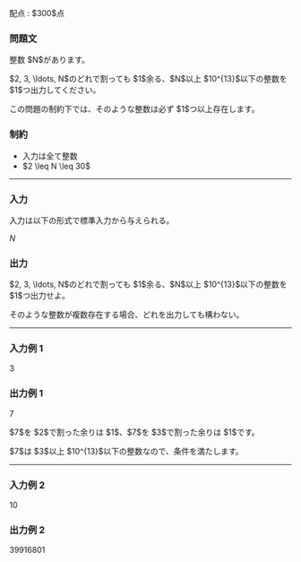 
<div>

<span>

<span>

<p>
配点 : $300$点
</p>

<div>

<section>

### **問題文**

<p>
整数 $N$があります。
</p>

<p>
$2, 3, \ldots, N$のどれで割っても $1$余る、$N$以上 $10^{13}$以下の整数を $1$つ出力してください。
</p>

<p>
この問題の制約下では、そのような整数は必ず $1$つ以上存在します。
</p>

</section>

</div>

<div>

<section>

### **制約**

<ul>

<li>
入力は全て整数
</li>

<li>
$2 \leq N \leq 30$
</li>

</ul>

</section>

</div>

---

<div>

<div>

<section>

### **入力**

<p>
入力は以下の形式で標準入力から与えられる。
</p>

<div>

$N$
</div>

</section>

</div>

<div>

<section>

### **出力**

<p>
$2, 3, \ldots, N$のどれで割っても $1$余る、$N$以上 $10^{13}$以下の整数を $1$つ出力せよ。
</p>

<p>
そのような整数が複数存在する場合、どれを出力しても構わない。
</p>

</section>

</div>

</div>

---

<div>

<section>

### **入力例 1**

<div>

3

</div>

</section>

</div>

<div>

<section>

### **出力例 1**

<div>

7

</div>

<p>
$7$を $2$で割った余りは $1$、$7$を $3$で割った余りは $1$です。
</p>

<p>
$7$は $3$以上 $10^{13}$以下の整数なので、条件を満たします。
</p>

</section>

</div>

---

<div>

<section>

### **入力例 2**

<div>

10

</div>

</section>

</div>

<div>

<section>

### **出力例 2**

<div>

39916801

</div>

</section>

</div>

</span>

</span>

</div>
